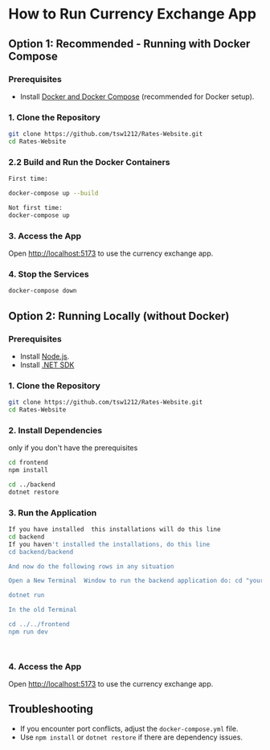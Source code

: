
# How to Run Currency Exchange App

## Option 1: Recommended - Running with Docker Compose

### Prerequisites
- Install [Docker and Docker Compose](https://www.docker.com/products/docker-desktop) (recommended for Docker setup).

### 1. Clone the Repository

```bash
git clone https://github.com/tsw1212/Rates-Website.git
cd Rates-Website
```

### 2.2 Build and Run the Docker Containers

```bash
First time:

docker-compose up --build

Not first time:
docker-compose up


```


### 3. Access the App

Open [http://localhost:5173](http://localhost:5173) to use the currency exchange app.

### 4. Stop the Services

```bash
docker-compose down
```

## Option 2: Running Locally (without Docker)

### Prerequisites
- Install [Node.js](https://nodejs.org/).
- Install [.NET SDK](https://dotnet.microsoft.com/en-us/download/dotnet) 

### 1. Clone the Repository

```bash
git clone https://github.com/tsw1212/Rates-Website.git
cd Rates-Website
```

### 2. Install Dependencies
only if you don't have the prerequisites

```bash
cd frontend
npm install

cd ../backend
dotnet restore
```

### 3. Run the Application

```bash
If you have installed  this installations will do this line
cd backend
If you haven't installed the installations, do this line
cd backend/backend

And now do the following rows in any situation

Open a New Terminal  Window to run the backend application do: cd "your path"

dotnet run

In the old Terminal

cd ../../frontend
npm run dev




```

### 4. Access the App

Open [http://localhost:5173](http://localhost:5173) to use the currency exchange app.

## Troubleshooting

- If you encounter port conflicts, adjust the `docker-compose.yml` file.
- Use `npm install` or `dotnet restore` if there are dependency issues.
```



